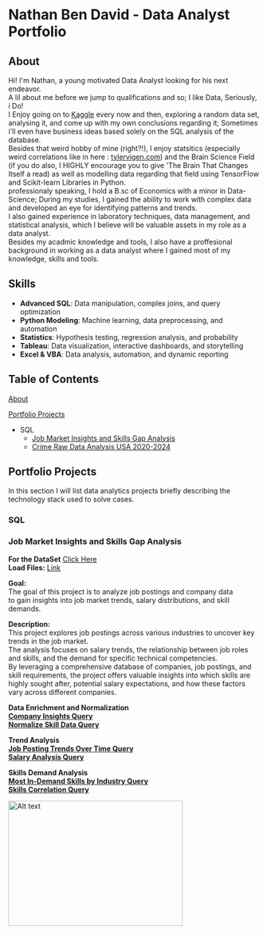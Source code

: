 # Nathan Ben David - Data Analyst Portfolio
## About

Hi! I'm Nathan, a young motivated Data Analyst looking for his next endeavor.<br>A lil about me before we jump to qualifications and so;
I like Data, Seriously, i Do!<br>
I Enjoy going on to [Kaggle](https://www.kaggle.com/learn) every now and then, exploring a random data set,
analysing it, and come up with my own conclusions regarding it; Sometimes i'll even have business ideas based solely on the SQL analysis of the database.<br>
Besides that weird hobby of mine (right?!), I enjoy statsitics (especially weird correlations like in here : [tylervigen.com](https://www.tylervigen.com/spurious-correlations))
and the Brain Science Field (if you do also, I HIGHLY encourage you to give 'The Brain That Changes Itself a read) as well as modelling data regarding that field using TensorFlow and Scikit-learn Libraries in Python.<br>
professionaly speaking, I hold a B.sc of Economics with a minor in Data-Science; During my studies, I gained the ability to work with complex data and developed an eye for identifying patterns and trends.<br> I also gained experience in laboratory techniques, data management, and statistical analysis, which I believe will be valuable assets in my role as a data analyst.<br>
Besides my acadmic knowledge and tools, I also have a proffesional background in working as a data analyst where I gained most of my knowledge, skills and tools.
## Skills
- **Advanced SQL**: Data manipulation, complex joins, and query optimization
- **Python Modeling**: Machine learning, data preprocessing, and automation
- **Statistics**: Hypothesis testing, regression analysis, and probability
- **Tableau**: Data visualization, interactive dashboards, and storytelling
- **Excel & VBA**: Data analysis, automation, and dynamic reporting
## Table of Contents
[About](#about)

[Portfolio Projects](#Portfolio-Projects)
- SQL
  - [Job Market Insights and Skills Gap Analysis](#Job-Market-Insights-and-Skills-Gap-Analysis)
  - [Crime Raw Data Analysis USA 2020-2024](https://github.com/Natan93100/SQL_Project_2024/tree/main/Crime%20Data%20Project)

## Portfolio Projects
In this section I will list data analytics projects briefly describing the technology stack used to solve cases.
### SQL
### Job Market Insights and Skills Gap Analysis<br>
  **For the DataSet** [Click Here](https://drive.google.com/drive/folders/1moeWYoUtUklJO6NJdWo9OV8zWjRn0rjN)
 <br>
**Load Files:** [Link](https://github.com/Natan93100/SQL_Project_2024/tree/main/Job%20Market%20Insights%20and%20Skills%20Gap%20Analysis/sql_Project_Business_2024/load)<br>

**Goal:**<br>
      The goal of this project is to analyze job postings and company data<br> to gain insights into job market trends, salary distributions,          and skill demands.<br>

**Description:**<br> 
This project explores job postings across various industries to uncover key trends in the job market.<br> The analysis focuses on salary trends, the relationship between job roles and skills, and the demand for specific technical competencies.<br> By leveraging a comprehensive database of companies, job postings, and skill requirements, the project offers valuable insights into which skills are highly sought after, potential salary expectations, and how these factors vary across different companies.<br>

**Data Enrichment and Normalization**<br>
**[Company Insights Query](https://github.com/Natan93100/SQL_Project_2024/blob/main/Job%20Market%20Insights%20and%20Skills%20Gap%20Analysis/sql_Project_Business_2024/Data%20Enrichment%20and%20Normalization/Company%20Insights.sql)**<br>
**[Normalize Skill Data Query](https://github.com/Natan93100/SQL_Project_2024/blob/main/Job%20Market%20Insights%20and%20Skills%20Gap%20Analysis/sql_Project_Business_2024/Data%20Enrichment%20and%20Normalization/Normalize%20Skill%20Data.sql)**<br>

**Trend Analysis**<br>
**[Job Posting Trends Over Time Query](https://github.com/Natan93100/SQL_Project_2024/blob/main/Job%20Market%20Insights%20and%20Skills%20Gap%20Analysis/sql_Project_Business_2024/Trend%20Analysis/Job%20Posting%20Trends%20Over%20Time.sql)**<br>
**[Salary Analysis Query](https://github.com/Natan93100/SQL_Project_2024/blob/main/Job%20Market%20Insights%20and%20Skills%20Gap%20Analysis/sql_Project_Business_2024/Trend%20Analysis/Salary%20Analysis.sql)**<br>


**Skills Demand Analysis**<br>
**[Most In-Demand Skills by Industry Query](https://github.com/Natan93100/SQL_Project_2024/blob/main/Job%20Market%20Insights%20and%20Skills%20Gap%20Analysis/sql_Project_Business_2024/Skills%20Demand%20Analysis/Query%20for%20Most%20In-Demand%20Skills%20by%20Industry.sql)**<br>
**[Skills Correlation Query](https://github.com/Natan93100/SQL_Project_2024/blob/main/Job%20Market%20Insights%20and%20Skills%20Gap%20Analysis/sql_Project_Business_2024/Skills%20Demand%20Analysis/Skills%20Correlation.sql)**<br>

<img src="https://github.com/Natan93100/SQL_Project_2024/blob/main/Job%20Market%20Insights%20and%20Skills%20Gap%20Analysis/sql_Project_Business_2024/Skills%20Demand%20Analysis/5628d74f-ca14-41a3-8af3-f5a6a9e0ad5c.png" alt="Alt text" width="350" height="250"><br>


